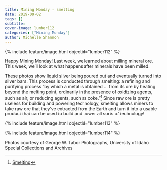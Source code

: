 ```yaml
---
title: Mining Monday - smelting
date: 2019-09-02
tags: []
subtitle: 
cover-image: lumber112
categories: ["Mining Monday"]
author: Michelle Shannon
---
```


{% include feature/image.html objectid="lumber112" %}

Happy Mining Monday! Last week, we learned about milling mineral ore. This week, we’ll look at what happens after minerals have been milled.

These photos show liquid silver being poured out and eventually turned into silver bars. This process is conducted through smelting: a refining and purifying process “by which a metal is obtained ... from its ore by heating beyond the melting point, ordinarily in the presence of oxidizing agents, such as air, or reducing agents, such as coke.”[^1] Since raw ore is pretty useless for building and powering technology, smelting allows miners to take raw ore that they’ve extracted from the Earth and turn it into a usable product that can be used to build and power all sorts of technology!

{% include feature/image.html objectid="lumber113" %}

{% include feature/image.html objectid="lumber114" %}

Photos courtesy of George W. Tabor Photographs, University of Idaho Special Collections and Archives

[^1]: [Smelting](https://www.britannica.com/technology/smelting)